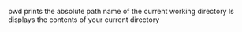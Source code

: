 pwd prints the absolute path name of the current working directory
ls displays the contents of your current directory